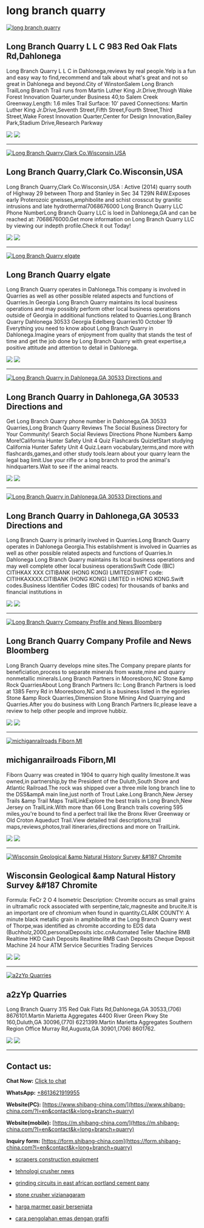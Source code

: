 # long branch quarry

<a href="https://swt.shibang-china.com/?l=en&img&k=long+branch+quarry" target="_blank">![long branch quarry](http://static.shibang-china.com/all-800x300/311.jpg)</a>

## Long Branch Quarry L L C 983 Red Oak Flats Rd,Dahlonega
Long Branch Quarry L L C in Dahlonega,reviews by real people.Yelp is a fun and easy way to find,recommend and talk about what's great and not so great in Dahlonega and beyond.City of WinstonSalem Long Branch TrailLong Branch Trail runs from Martin Luther King Jr.Drive,through Wake Forest Innovation Quarter,under Business 40,to Salem Creek Greenway.Length: 1.6 miles Trail Surface: 10' paved Connections: Martin Luther King Jr.Drive,Seventh Street,Fifth Street,Fourth Street,Third Street,Wake Forest Innovation Quarter,Center for Design Innovation,Bailey Park,Stadium Drive,Research Parkway


<a href="https://whatsapp.shibangsoft.com/WhatsApp.php" target="_blank" title="WhatsApp">![](http://static.shibang-china.com/icon/whatsapp.png)</a> <a href="https://swt.shibang-china.com/?l=en&icon&k=long+branch+quarry" target="_blank">![](http://static.shibang-china.com/icon/chat-en.png)</a>

---

<a href="https://swt.shibang-china.com/?l=en&img&k=long+branch+quarry" target="_blank">![Long Branch Quarry,Clark Co.Wisconsin,USA](http://static.shibang-china.com/all-800x300/1447.jpg)</a>

## Long Branch Quarry,Clark Co.Wisconsin,USA
Long Branch Quarry,Clark Co.Wisconsin,USA : Active (2014) quarry south of Highway 29 between Thorp and Stanley in Sec 34 T29N R4W.Exposes early Proterozoic gneisses,amphibolite and schist crosscut by granitic intrusions and late hydrothermal7068676000 Long Branch Quarry LLC Phone NumberLong Branch Quarry LLC is loed in Dahlonega,GA and can be reached at: 7068676000.Get more information on Long Branch Quarry LLC by viewing our indepth profile.Check it out Today!


<a href="https://whatsapp.shibangsoft.com/WhatsApp.php" target="_blank" title="WhatsApp">![](http://static.shibang-china.com/icon/whatsapp.png)</a> <a href="https://swt.shibang-china.com/?l=en&icon&k=long+branch+quarry" target="_blank">![](http://static.shibang-china.com/icon/chat-en.png)</a>

---

<a href="https://swt.shibang-china.com/?l=en&img&k=long+branch+quarry" target="_blank">![Long Branch Quarry elgate](http://static.shibang-china.com/all-800x300/382.jpg)</a>

## Long Branch Quarry elgate
Long Branch Quarry operates in Dahlonega.This company is involved in Quarries as well as other possible related aspects and functions of Quarries.In Georgia Long Branch Quarry maintains its local business operations and may possibly perform other local business operations outside of Georgia in additional functions related to Quarries.Long Branch Quarry Dahlonega 30533 Georgia Edelberg Quarries10 October 19 Everything you need to know about Long Branch Quarry in Dahlonega.Imagine years of enjoyment from quality that stands the test of time and get the job done by Long Branch Quarry with great expertise,a positive attitude and attention to detail in Dahlonega.


<a href="https://whatsapp.shibangsoft.com/WhatsApp.php" target="_blank" title="WhatsApp">![](http://static.shibang-china.com/icon/whatsapp.png)</a> <a href="https://swt.shibang-china.com/?l=en&icon&k=long+branch+quarry" target="_blank">![](http://static.shibang-china.com/icon/chat-en.png)</a>

---

<a href="https://swt.shibang-china.com/?l=en&img&k=long+branch+quarry" target="_blank">![Long Branch Quarry in Dahlonega,GA 30533 Directions and](http://static.shibang-china.com/all-800x300/1446.jpg)</a>

## Long Branch Quarry in Dahlonega,GA 30533 Directions and
Get Long Branch Quarry phone number in Dahlonega,GA 30533 Quarries,Long Branch Quarry Reviews The Social Business Directory for Your Community! Search Social Reviews Directions Phone Numbers &amp More!California Hunter Safety Unit 4 Quiz Flashcards QuizletStart studying California Hunter Safety Unit 4 Quiz.Learn vocabulary,terms,and more with flashcards,games,and other study tools.learn about your quarry learn the legal bag limit.Use your rifle or a long branch to prod the animal's hindquarters.Wait to see if the animal reacts.


<a href="https://whatsapp.shibangsoft.com/WhatsApp.php" target="_blank" title="WhatsApp">![](http://static.shibang-china.com/icon/whatsapp.png)</a> <a href="https://swt.shibang-china.com/?l=en&icon&k=long+branch+quarry" target="_blank">![](http://static.shibang-china.com/icon/chat-en.png)</a>

---

<a href="https://swt.shibang-china.com/?l=en&img&k=long+branch+quarry" target="_blank">![Long Branch Quarry in Dahlonega,GA 30533 Directions and](http://static.shibang-china.com/all-800x300/433.jpg)</a>

## Long Branch Quarry in Dahlonega,GA 30533 Directions and
Long Branch Quarry is primarily involved in Quarries.Long Branch Quarry operates in Dahlonega Georgia.This establishment is involved in Quarries as well as other possible related aspects and functions of Quarries.In Dahlonega Long Branch Quarry maintains its local business operations and may well complete other local business operationsSwift Code (BIC) CITIHKAX XXX CITIBANK (HONG KONG) LIMITEDSWIFT code: CITIHKAXXXX.CITIBANK (HONG KONG) LIMITED in HONG KONG.Swift codes.Business Identifier Codes (BIC codes) for thousands of banks and financial institutions in


<a href="https://whatsapp.shibangsoft.com/WhatsApp.php" target="_blank" title="WhatsApp">![](http://static.shibang-china.com/icon/whatsapp.png)</a> <a href="https://swt.shibang-china.com/?l=en&icon&k=long+branch+quarry" target="_blank">![](http://static.shibang-china.com/icon/chat-en.png)</a>

---

<a href="https://swt.shibang-china.com/?l=en&img&k=long+branch+quarry" target="_blank">![Long Branch Quarry Company Profile and News Bloomberg](http://static.shibang-china.com/all-800x300/621.jpg)</a>

## Long Branch Quarry Company Profile and News Bloomberg
Long Branch Quarry develops mine sites.The Company prepare plants for beneficiation,process to separate minerals from waste,mine and quarry nonmetallic minerals.Long Branch Partners in Mooresboro,NC Stone &amp Rock QuarriesAbout Long Branch Partners llc: Long Branch Partners is loed at 1385 Ferry Rd in Mooresboro,NC and is a business listed in the egories Stone &amp Rock Quarries,Dimension Stone Mining And Quarrying and Quarries.After you do business with Long Branch Partners llc,please leave a review to help other people and improve hubbiz.


<a href="https://whatsapp.shibangsoft.com/WhatsApp.php" target="_blank" title="WhatsApp">![](http://static.shibang-china.com/icon/whatsapp.png)</a> <a href="https://swt.shibang-china.com/?l=en&icon&k=long+branch+quarry" target="_blank">![](http://static.shibang-china.com/icon/chat-en.png)</a>

---

<a href="https://swt.shibang-china.com/?l=en&img&k=long+branch+quarry" target="_blank">![michiganrailroads Fiborn,MI](http://static.shibang-china.com/all-800x300/308.jpg)</a>

## michiganrailroads Fiborn,MI
Fiborn Quarry was created in 1904 to quarry high quality limestone.It was owned,in partnership,by the President of the Duluth,South Shore and Atlantic Railroad.The rock was shipped over a three mile long branch line to the DSS&ampA main line,just north of Trout Lake.Long Branch,New Jersey Trails &amp Trail Maps TrailLinkExplore the best trails in Long Branch,New Jersey on TrailLink.With more than 66 Long Branch trails covering 595 miles,you're bound to find a perfect trail like the Bronx River Greenway or Old Croton Aqueduct Trail.View detailed trail descriptions,trail maps,reviews,photos,trail itineraries,directions and more on TrailLink.


<a href="https://whatsapp.shibangsoft.com/WhatsApp.php" target="_blank" title="WhatsApp">![](http://static.shibang-china.com/icon/whatsapp.png)</a> <a href="https://swt.shibang-china.com/?l=en&icon&k=long+branch+quarry" target="_blank">![](http://static.shibang-china.com/icon/chat-en.png)</a>

---

<a href="https://swt.shibang-china.com/?l=en&img&k=long+branch+quarry" target="_blank">![Wisconsin Geological &amp Natural History Survey &#187 Chromite](http://static.shibang-china.com/all-800x300/786.jpg)</a>

## Wisconsin Geological &amp Natural History Survey &#187 Chromite
Formula: FeCr 2 O 4 Isometric Description: Chromite occurs as small grains in ultramafic rock associated with serpentine,talc,magnesite and brucite.It is an important ore of chromium when found in quantity.CLARK COUNTY: A minute black metallic grain in amphibolite at the Long Branch Quarry west of Thorpe,was identified as chromite according to EDS data (Buchholz,2000,personalDeposits icbc.cnAutomated Teller Machine RMB Realtime HKD Cash Deposits Realtime RMB Cash Deposits Cheque Deposit Machine 24 hour ATM Service Securities Trading Services


<a href="https://whatsapp.shibangsoft.com/WhatsApp.php" target="_blank" title="WhatsApp">![](http://static.shibang-china.com/icon/whatsapp.png)</a> <a href="https://swt.shibang-china.com/?l=en&icon&k=long+branch+quarry" target="_blank">![](http://static.shibang-china.com/icon/chat-en.png)</a>

---

<a href="https://swt.shibang-china.com/?l=en&img&k=long+branch+quarry" target="_blank">![a2zYp Quarries](http://static.shibang-china.com/all-800x300/408.jpg)</a>

## a2zYp Quarries
Long Branch Quarry 315 Red Oak Flats Rd,Dahlonega,GA 30533,(706) 8676101.Martin Marietta Aggregates 4400 River Green Pkwy Ste 160,Duluth,GA 30096,(770) 6221399.Martin Marietta Aggregates Southern Region Office Murray Rd,Augusta,GA 30901,(706) 8601762.

<a href="https://whatsapp.shibangsoft.com/WhatsApp.php" target="_blank" title="WhatsApp">![](http://static.shibang-china.com/icon/whatsapp.png)</a> <a href="https://swt.shibang-china.com/?l=en&icon&k=long+branch+quarry" target="_blank">![](http://static.shibang-china.com/icon/chat-en.png)</a>

---
## Contact us:

**Chat Now:** [Click to chat](https://swt.shibang-china.com?l=en&contact&k=long+branch+quarry)

**WhatsApp:**  [+8613621919955](https://whatsapp.shibangsoft.com/WhatsApp.php)

**Website(PC):** [https://www.shibang-china.com/](https://www.shibang-china.com/?l=en&contact&k=long+branch+quarry)

**Website(mobile):** [https://m.shibang-china.com/](https://m.shibang-china.com/?l=en&contact&k=long+branch+quarry)

**Inquiry form:** [https://form.shibang-china.com](https://form.shibang-china.com?l=en&contact&k=long+branch+quarry)

* [scrapers construction equipment](../111/scrapers%20construction%20equipment.md)

* [tehnologi crusher news](../113/tehnologi%20crusher%20news.md)

* [grinding circuits in east african portland cement pany](../122/grinding%20circuits%20in%20east%20african%20portland%20cement%20pany.md)

* [stone crusher vizianagaram](../122/stone%20crusher%20vizianagaram.md)

* [harga marmer pasir bersenjata](../117/harga%20marmer%20pasir%20bersenjata.md)

* [cara pengolahan emas dengan grafiti](../122/cara%20pengolahan%20emas%20dengan%20grafiti.md)